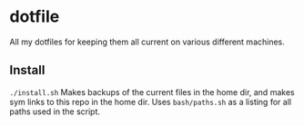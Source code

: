 # dotfile
All my dotfiles for keeping them all current on various different machines.
## Install
``./install.sh``
Makes backups of the current files in the home dir, and makes sym links to this repo in the home dir.
Uses `bash/paths.sh` as a listing for all paths used in the script.
